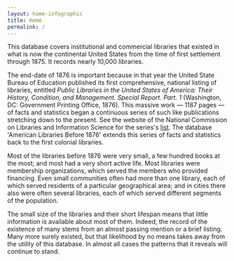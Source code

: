 ```yaml
---
layout: home-infographic
title: Home
permalink: /
---
```

<p class="card-text">This database covers institutional and
                                    commercial libraries that existed in what is now the continental
                                    United States from the time of first settlement through 1875. It
                                    records nearly 10,000 libraries.</p>
                                <p class="card-text">The end-date of 1876 is important because in
                                    that year the United State Bureau of Education published its
                                    first comprehensive, national listing of libraries, entitled
                                        <i>Public Libraries in the United States of America: Their
                                        History, Condition, and Management. Special Report. Part.
                                        1</i> (Washington, DC: Government Printing Office, 1876).
                                    This massive work &mdash; 1187 pages &mdash; of facts and
                                    statistics began a continuous series of such like publications
                                    stretching down to the present. See the website of the National
                                    Commission on Libraries and Information Science for the series's
                                        <a href="http://www.nclis.gov/statsurv/NCES/edpubs.html"
                                        >list</a>. The database 'American Libraries Before 1876'
                                    extends this series of facts and statistics back to the first
                                    colonial libraries.</p>
                                <p class="card-text">Most of the libraries before 1876 were very
                                    small, a few hundred books at the most; and most had a very
                                    short active life. Most libraries were membership organizations,
                                    which served the members who provided financing. Even small
                                    communities often had more than one library, each of which
                                    served residents of a particular geographical area; and in
                                    cities there also were often several libraries, each of which
                                    served different segments of the population.</p>
                                <p class="card-text">The small size of the libraries and their short
                                    lifespan means that little information is available about most
                                    of them. Indeed, the record of the existence of many stems from
                                    an almost passing mention or a brief listing. Many more surely
                                    existed, but that likelihood by no means takes away from the
                                    utility of this database. In almost all cases the patterns that
                                    it reveals will continue to stand.</p>
